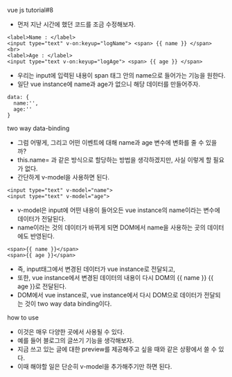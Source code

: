 vue js tutorial#8


- 먼저 지난 시간에 했던 코드를 조금 수정해보자.
```
<label>Name : </label>
<input type="text" v-on:keyup="logName"> <span> {{ name }} </span> <br>
<label>Age : </label>
<input type="text v-on:keyup="logAge"> <span> {{ age }} </span>
```
- 우리는 input에 입력된 내용이 span 태그 안의 name으로 들어가는 기능을 원한다.
- 일단 vue instance에 name과 age가 없으니 해당 데이터를 만들어주자.
```
data: {
  name:'',
  age:''
}
```


two way data-binding

- 그럼 어떻게, 그리고 어떤 이벤트에 대해 name과 age 변수에 변화를 줄 수 있을까?
- this.name= 과 같은 방식으로 할당하는 방법을 생각하겠지만, 사실 이렇게 할 필요가 없다.
- 간단하게 v-model을 사용하면 된다.
```
<input type="text" v-model="name">
<input type="text" v-model="age">
```
- v-model은 input에 어떤 내용이 들어오든 vue instance의 name이라는 변수에 데이터가 전달된다.
- name이라는 것의 데이터가 바뀌게 되면 DOM에서 name을 사용하는 곳의 데이터에도 반영된다.
```
<span>{{ name }}</span>
<span>{{ age }}</span>
```
- 즉, input태그에서 변경된 데이터가 vue instance로 전달되고,
- 또한, vue instance에서 변경된 데이터의 내용이 다시 DOM의 {{ name }} {{ age }}로 전달된다.
- DOM에서 vue instance로, vue instance에서 다시 DOM으로 데이터가 전달되는 것이 two way data binding이다.


how to use

- 이것은 매우 다양한 곳에서 사용될 수 있다.
- 예를 들어 블로그의 글쓰기 기능을 생각해보자.
- 지금 쓰고 있는 글에 대한 preview를 제공해주고 싶을 때와 같은 상황에서 쓸 수 있다.
- 이때 해야할 일은 단순히 v-model을 추가해주기만 하면 된다.


